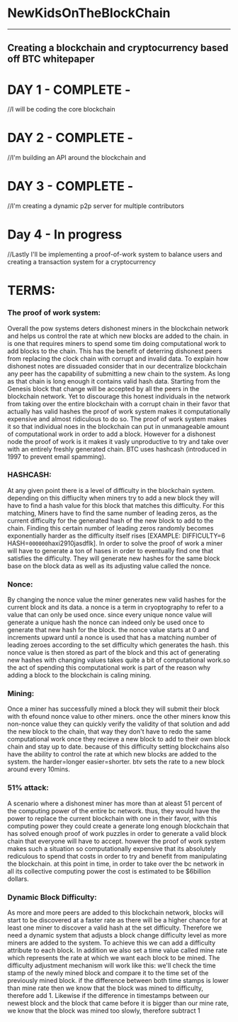 # NewKidsOnTheBlockChain

-------------------------------------------------------------------
Creating a blockchain and cryptocurrency based off BTC whitepaper
-------------------------------------------------------------------

# DAY 1 - COMPLETE -
//I will be coding the core blockchain

# DAY 2 - COMPLETE -
//I'm building an API around the blockchain and 

# DAY 3 - COMPLETE -
//I'm creating a dynamic p2p server for multiple contributors

# Day 4 - In progress
//Lastly I'll be implementing a proof-of-work system to balance users and creating a transaction system for a cryptocurrency

# TERMS:
### The proof of work system: 
Overall the pow systems deters dishonest miners in the blockchain network and helps us control the rate at which new blocks are added to the chain. in is one that requires miners to spend some tim doing computational work to add blocks to the chain. This has the benefit of deterring dishonest peers from replacing the clock chain with corrupt and invalid data. To explain how dishonest notes are dissuaded consider that in our decentralize blockchain any peer has the capability of submitting a new chain to the system. As long as that chain is long enough it contains valid hash data. Starting from the Genesis block that change will be accepted by all the peers in the blockchain network. Yet to discourage this honest individuals in the network from taking over the entire blockchain with a corrupt chain in their favor that actually has valid hashes the proof of work system makes it computationally expensive and almost ridiculous to do so. The proof of work system makes it so that individual noes in the blockchain can put in unmanageable amount of computational work in order to add a block. However for a dishonest node the proof of work is it makes it vasly unproductive to try and take over with an entirely freshly generated chain. BTC uses hashcash (introduced in 1997 to prevent email spamming).
    
### HASHCASH: 
At any given point there is a level of difficulty in the blockchain system. depending on this diffiuclty when miners try to add a new block they will have to find a hash value for this block that matches this difficulty. For this matching, Miners have to find the same number of leading zeros, as the current difficulty for the generated hash of the new block to add to the chain. Finding this certain number of leading zeros randomly becomes exponentially harder as the difficulty itself rises [EXAMPLE: DIFFICULTY=6 HASH=`000000`haxi2910jasdflk]. In order to solve the proof of work a miner will have to generate a ton of hases in order to eventually find one that satisfies the difficulty. They will generate new hashes for the same block base on the block data as well as its adjusting value called the nonce. 
        
### Nonce: 
By changing the nonce value the miner generates new valid hashes for the current block and its data. a nonce is a term in cryoptography to refer to a value that can only be used once. since every unique nonce value will generate a unique hash the nonce can indeed only be used once to generate that new hash for the block. the nonce value starts at 0 and increments upward until a nonce is used that has a matching number of leading zeroes according to the set difficulty which generates the hash. this nonce value is then stored as part of the block and this act of generating new hashes with changing values takes quite a bit of computational work.so the act of spending this computational work is part of the reason why adding a block to the blockchain is caling mining. 

### Mining: 
Once a miner has successfully mined a block they will submit their block with th efound nonce value to other miners. once the other miners know this non-nonce value they can quickly verify the validity of that solution and add the new block to the chain, that way they don't have to redo the same computational work once they recieve a new block to add to their own block chain and stay up to date. because of this difficulty setting blockchains also have the ability to control the rate at which new blocks are added to the system. the harder=longer easier=shorter. btv sets the rate to a new block around every 10mins.

### 51% attack: 
A scenario where a dishonest miner has more than at aleast 51 percent of the computing power of the entire bc network. thus, they would have the power to replace the current blockchain with one in their favor, with this computing power they could create a generate long enough blockchain that has solved enough proof of work puzzles in order to generate a valid block chain that everyone will have to accept. however the proof of work system makes such a situation so computationally expensive that its absolutely rediculous to spend that costs in order to try and benefit from manipulating the blockchain. at this point in time, in order to take over the bc network in all its collective computing power the cost is estimated to be $6billion dollars. 

### Dynamic Block Difficulty: 
As more and more peers are added to this blockchain network, blocks will start to be discovered at a faster rate as there will be a higher chance for at least one miner to discover a valid hash at the set difficulty. Therefore we need a dynamic system that adjusts a block change difficulty level as more miners are added to the system. To achieve this we can add a difficulty attribute to each block. In addition we also set a time value called mine rate which represents the rate at which we want each block to be mined. The difficulty adjustment mechanism will work like this: we'll check the time stamp of the newly mined block and compare it to the time set of the previously mined block. if the difference between both time stamps is lower than mine rate then we know that the block was mined to difficulty, therefore add 1. Likewise if the difference in timestamps between our newest block and the block that came before it is bigger than our mine rate, we know that the block was mined too slowly, therefore subtract 1
